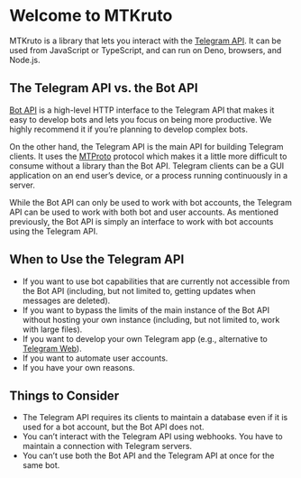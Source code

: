 # Welcome to MTKruto

MTKruto is a library that lets you interact with the
[Telegram API](https://core.telegram.org/#telegram-api). It can be used from
JavaScript or TypeScript, and can run on Deno, browsers, and Node.js.

## The Telegram API vs. the Bot API

[Bot API](https://core.telegram.org/bots/api) is a high-level HTTP interface to
the Telegram API that makes it easy to develop bots and lets you focus on being
more productive. We highly recommend it if you’re planning to develop complex
bots.

On the other hand, the Telegram API is the main API for building Telegram
clients. It uses the [MTProto](https://core.telegram.org/mtproto) protocol which
makes it a little more difficult to consume without a library than the Bot API.
Telegram clients can be a GUI application on an end user’s device, or a process
running continuously in a server.

While the Bot API can only be used to work with bot accounts, the Telegram API
can be used to work with both bot and user accounts. As mentioned previously,
the Bot API is simply an interface to work with bot accounts using the Telegram
API.

## When to Use the Telegram API

- If you want to use bot capabilities that are currently not accessible from the
  Bot API (including, but not limited to, getting updates when messages are
  deleted).
- If you want to bypass the limits of the main instance of the Bot API without
  hosting your own instance (including, but not limited to, work with large
  files).
- If you want to develop your own Telegram app (e.g., alternative to
  [Telegram Web](https://web.telegram.org/a)).
- If you want to automate user accounts.
- If you have your own reasons.

## Things to Consider

- The Telegram API requires its clients to maintain a database even if it is
  used for a bot account, but the Bot API does not.
- You can’t interact with the Telegram API using webhooks. You have to maintain
  a connection with Telegram servers.
- You can’t use both the Bot API and the Telegram API at once for the same bot.

<!-- TODO: compare with TDLib -->
